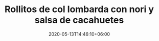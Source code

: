 ---
title: "Rollitos de col lombarda con nori y salsa de cacahuetes"
date: 2020-05-13T14:46:10+06:00
description: "Rollitos de col lombarda"
type: "recipe"
image: "images/recipes/rollitos-col-lombarda.nori.png"
imagecredit: klaoe
cuisine: Free Style
suitableForDiet: VeganDiet
categories: snack
yield: 4 porciones
prepTime: 20
cookTime: 45
totalTime: 65
tags:
  - "lombarda"
  - "tofu"
  - "nori"
  - "cacahuetes"
ingredients:
- 8 hojas de papel de arroz
- 1/4 col lombarda
- 50gr de tofu firme
- 1/2 cebolla
- 1 zanahoria
- 2 cdas semillas de sésamo
- 4 cdas aceite de sésamo
- 2 cdas zumo de manzana 
- 4 cdas tamari
- 3 cdas salsa de soja
- 1/2 guindilla
- 1 clavo
- 1 diente de ajo
- 8 hojas de albahaca Thai
- 4 cdas algas nori fritas
- 1 taza + 1 cucharada de aceite de girasol
- 2 cdas mantequilla de cacahuete
- 2 cdas levadura nutricional
- semillas de sésamo
- germinados  
- sal del Himalaya
directions:
- En una pequeña sartén pon 1 cucharada de aceite de girasol, el diente de ajo machacado y la guindilla troceada. Deja unos 30 segundos y añade la soja y la mantequilla de cacahuetes. 
- Baja el fuego al mínimo para que no se queme. Añade un vaso de agua y remueve. 
- Cocina un par de minutos a fuego lento, o hasta que la salsa esté compacta, pero siga siendo líquida. Apaga y reserva.
- Lava las algas nori e hidrátalas. Una vez hidratadas secalas cuidadosamente pare retirar todo el agua.
- Fríelas en una sartén con aceite de girasol caliente, fríelas.
- Una vez estén crujientes, retiralas reservándolas encima de papel de cocina para retirar el aceite en exceso. 
- Mézcla las algas crujientes desmenuzadas en un bol con sal y levadura nutricional y resérvalas.
- Corta la col lombarda en finas tiras, a poder ser con la ayuda de una mandolina. Lávala, sécala y resérvala.
- Retira la piel de la zanahoria y ráyala. Resérvala.
- Corta la cebolla y la tritúrala. También reserva esta última.
- Pon aceite de sésamo en una sartén y sofríe la cebolla, hasta que quede dorada.
- Añade el tofu desmenuzado y la sal. Sin dejar de remover se cocina hasta que también el tofu tenga un color más dorado.
- Añade el tamari, el zumo de manzana, el clavo y la lombarda y deja cocinar hasta que no quede más liquido. 
- Baja el fuego y añade las zanahorias y las semillas de sésamo.
- Remueve un par de minutos, apaga y tapa. 
- Deja enfriar antes de usar para el relleno. 
- Recuerda retirar el clavo.
- Una vez el relleno esté lo bastante frío, en un bol con agua tibia pone a remojar de una en una las hojas de papel de arroz. Al cabo de un par de minutos estarán flexibles y las retiramos del agua y las colocarás sobre un trapo de cocina limpio, para retirar el exceso de agua. 
- Pon el relleno en la parte inferior del disco de arroz, lleva la base hacia el centro, dobla los dos laterales hacia el centro también y coloca una hoja de albahaca Thai. Enrolla hacia arriba hasta formar un rollito y pegalo sobre si mismo. 
- Calienta 1 taza de aceite de girasol en una olla y fríe los rollitos un par de minutos. 
- Escurre sobre papel de cocina. 
- Espolvorea con sésa,p negro, sirve con los germinados, el polvo de nori crujientes y acompaña con la salsa de cacahuetes.

---